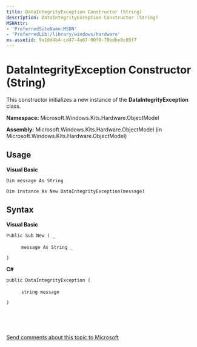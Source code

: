 ```yaml
---
title: DataIntegrityException Constructor (String)
description: DataIntegrityException Constructor (String)
MSHAttr:
- 'PreferredSiteName:MSDN'
- 'PreferredLib:/library/windows/hardware'
ms.assetid: 9a10d4b4-cd47-4a67-90f9-79bdbe0c05f7
---
```


# DataIntegrityException Constructor (String)


This constructor initializes a new instance of the **DataIntegrityException** class.

**Namespace:** Microsoft.Windows.Kits.Hardware.ObjectModel

**Assembly:** Microsoft.Windows.Kits.Hardware.ObjectModel (in Microsoft.Windows.Kits.Hardware.ObjectModel)

## <span id="Usage"></span><span id="usage"></span><span id="USAGE"></span>Usage


**Visual Basic**

`Dim message As String`

`Dim instance As New DataIntegrityException(message)`

## <span id="Syntax"></span><span id="syntax"></span><span id="SYNTAX"></span>Syntax


**Visual Basic**

`Public Sub New ( _`

          `message As String _`

`)`

**C#**

`public DataIntegrityException (`

          `string message`

`)`

 

 

[Send comments about this topic to Microsoft](mailto:wsddocfb@microsoft.com?subject=Documentation%20feedback%20%5Bp_hlk_om\p_hlk_om%5D:%20DataIntegrityException%20Constructor%20%28String%29%20%20RELEASE:%20%287/11/2017%29&body=%0A%0APRIVACY%20STATEMENT%0A%0AWe%20use%20your%20feedback%20to%20improve%20the%20documentation.%20We%20don't%20use%20your%20email%20address%20for%20any%20other%20purpose,%20and%20we'll%20remove%20your%20email%20address%20from%20our%20system%20after%20the%20issue%20that%20you're%20reporting%20is%20fixed.%20While%20we're%20working%20to%20fix%20this%20issue,%20we%20might%20send%20you%20an%20email%20message%20to%20ask%20for%20more%20info.%20Later,%20we%20might%20also%20send%20you%20an%20email%20message%20to%20let%20you%20know%20that%20we've%20addressed%20your%20feedback.%0A%0AFor%20more%20info%20about%20Microsoft's%20privacy%20policy,%20see%20http://privacy.microsoft.com/en-us/default.aspx. "Send comments about this topic to Microsoft")




